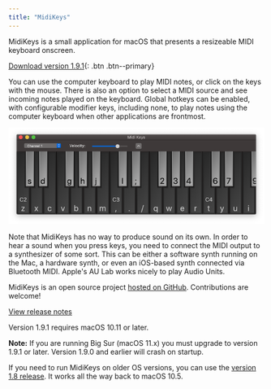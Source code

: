 ```yaml
---
title: "MidiKeys"
---
```


MidiKeys is a small application for macOS that presents a resizeable MIDI keyboard onscreen.

[Download version 1.9.1](https://github.com/flit/MidiKeys/releases/download/v1.9.1/MidiKeys_1.9.1.zip){: .btn .btn--primary}

You can use the computer keyboard to play MIDI notes, or click on the keys with the mouse. There is
also an option to select a MIDI source and see incoming notes played on the keyboard. Global hotkeys
can be enabled, with configurable modifier keys, including none, to play notes using the computer
keyboard when other applications are frontmost.

![MidiKeys screenshot](/assets/images/midikeys_screen.png)

Note that MidiKeys has no way to produce sound on its own. In order to hear a sound when you press
keys, you need to connect the MIDI output to a synthesizer of some sort. This can be either a
software synth running on the Mac, a hardware synth, or even an iOS-based synth connected via
Bluetooth MIDI. Apple's AU Lab works nicely to play Audio Units.

MidiKeys is an open source project [hosted on GitHub](https://github.com/flit/MidiKeys). Contributions
are welcome!

[View release notes](https://github.com/flit/MidiKeys/releases/)

Version 1.9.1 requires macOS 10.11 or later.

**Note:** If you are running Big Sur (macOS 11.x) you must upgrade to version 1.9.1 or later. Version 1.9.0
and earlier will crash on startup.

If you need to run MidiKeys on older OS versions, you can use the
[version 1.8 release](https://github.com/flit/MidiKeys/releases/tag/v1.8.0).
It works all the way back to macOS 10.5.

